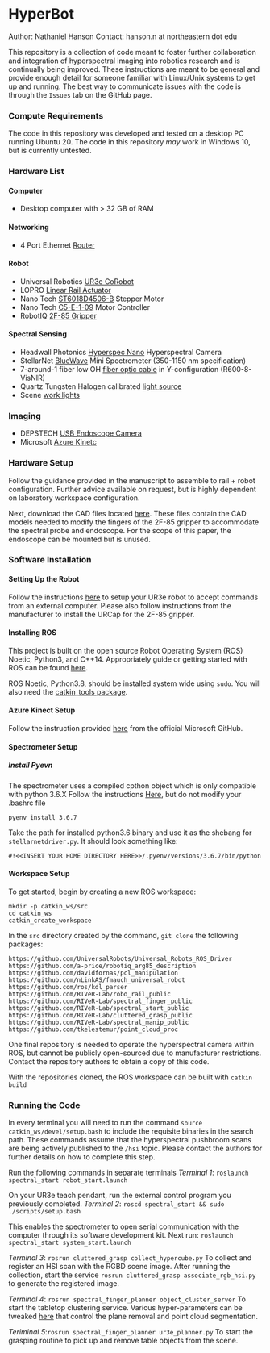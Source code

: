 # HyperBot

Author: Nathaniel Hanson
Contact: hanson.n at northeastern dot edu

This repository is a collection of code meant to foster further collaboration and integration of hyperspectral imaging into robotics research and is continually being improved. These instructions are meant to be general and provide enough detail for someone familiar with Linux/Unix systems to get up and running. The best way to communicate issues with the code is through the `Issues` tab on the GitHub page. 

### Compute Requirements
The code in this repository was developed and tested on a desktop PC running Ubuntu 20. The code in this repository _may_ work in Windows 10, but is currently untested.

### Hardware List
#### Computer
- Desktop computer with > 32 GB of RAM
#### Networking
- 4 Port Ethernet [Router](https://www.amazon.com/gp/product/B0756QFLXP/ref=ppx_yo_dt_b_asin_title_o00_s00?ie=UTF8&th=1)
#### Robot
- Universal Robotics [UR3e CoRobot](https://shop.axisne.com/universal-robots-ur3e-robot/ecomm-product-detail/314069/)
- LOPRO [Linear Rail Actuator](https://www.bwc.com/products/actuated-linear-guide-systems/lopror-linear-actuators/lopro-07f7d7d24576d8a913150b422b6f6368.html)
- Nano Tech [ST6018D4506-B](https://us.nanotec.com/products/1336-sc6018-stepper-motor-nema-24) Stepper Motor
- Nano Tech [C5-E-1-09](https://en.nanotec.com/products/1764-1764-c5-e-controller-for-stepper-motors-bldc) Motor Controller
- RobotIQ [2F-85 Gripper](https://robotiq.com/products/2f85-140-adaptive-robot-gripper)
#### Spectral Sensing
- Headwall Photonics [Hyperspec Nano](https://www.headwallphotonics.com/products/hyperspectral-sensors) Hyperspectral Camera
- StellarNet [BlueWave](https://www.stellarnet.us/spectrometers/blue-wave-miniature-spectrometers/) Mini Spectrometer (350-1150 nm specification)
- 7-around-1 fiber low OH [fiber optic cable](https://www.stellarnet.us/spectrometers-accessories/fiber-optic-cables/) in Y-configuration (R600-8-VisNIR)
- Quartz Tungsten Halogen calibrated [light source](https://www.stellarnet.us/light-sources/visible-light-sources/)
- Scene [work lights](https://www.amazon.com/Designers-Edge-L860-Portable-250-Watt/dp/B002OLBAHU)
### Imaging
- DEPSTECH [USB Endoscope Camera](https://www.amazon.com/DEPSTECH-Ultra-Thin-Inspection-Semi-Rigid-Adpater-16-5ft/dp/B0836XWPJH/ref=sr_1_3?keywords=usb+endoscope+camera+with+light&qid=1652824249&sprefix=usb+en%2Caps%2C101&sr=8-3)
- Microsoft [Azure Kinetc](https://www.microsoft.com/en-us/d/azure-kinect-dk/8pp5vxmd9nhq?activetab=pivot:overviewtab)

### Hardware Setup

Follow the guidance provided in the manuscript to assemble to rail + robot configuration. Further advice available on request, but is highly dependent on laboratory workspace configuration.

Next, download the CAD files located [here](https://github.com/RIVeR-Lab/SpectroVision/blob/main/README.md). These files contain the CAD models needed to modify the fingers of the 2F-85 gripper to accommodate the spectral probe and endoscope. For the scope of this paper, the endoscope can be mounted but is unused.

### Software Installation

#### Setting Up the Robot
Follow the instructions [here](https://github.com/UniversalRobots/Universal_Robots_ROS_Driver/blob/master/ur_robot_driver/doc/install_urcap_e_series.md) to setup your UR3e robot to accept commands from an external computer. Please also follow instructions from the manufacturer to install the URCap for the 2F-85 gripper.

#### Installing ROS
This project is built on the open source Robot Operating System (ROS) Noetic, Python3, and C++14. Appropriately guide or getting started with ROS can be found [here](http://wiki.ros.org/noetic/Installation).

ROS Noetic, Python3.8, should be installed system wide using `sudo`. You will also need the [catkin_tools package](https://catkin-tools.readthedocs.io/en/latest/installing.html).

#### Azure Kinect Setup
Follow the instruction provided [here](https://github.com/microsoft/Azure_Kinect_ROS_Driver) from the official Microsoft GitHub.

#### Spectrometer Setup

##### Install Pyevn

The spectrometer uses a compiled cpthon object which is only compatible with python 3.6.X Follow the instructions [Here](https://github.com/pyenv/pyenv), but do not modify your .bashrc file
```
pyenv install 3.6.7
```
Take the path for installed python3.6 binary and use it as the shebang for `stellarnetdriver.py`. It should look something like:
```
#!<<INSERT YOUR HOME DIRECTORY HERE>>/.pyenv/versions/3.6.7/bin/python
```
#### Workspace Setup
To get started, begin by creating a new ROS workspace:

```
mkdir -p catkin_ws/src
cd catkin_ws
catkin_create_workspace
```

In the `src` directory created by the command, `git clone` the following packages:

```
https://github.com/UniversalRobots/Universal_Robots_ROS_Driver
https://github.com/a-price/robotiq_arg85_description
https://github.com/davidfornas/pcl_manipulation
https://github.com/nLinkAS/fmauch_universal_robot
https://github.com/ros/kdl_parser
https://github.com/RIVeR-Lab/robo_rail_public
https://github.com/RIVeR-Lab/spectral_finger_public
https://github.com/RIVeR-Lab/spectral_start_public
https://github.com/RIVeR-Lab/cluttered_grasp_public
https://github.com/RIVeR-Lab/spectral_manip_public
https://github.com/tkelestemur/point_cloud_proc
```
One final repository is needed to operate the hyperspectral camera within ROS, but cannot be publicly open-sourced due to manufacturer restrictions. Contact the repository authors to obtain a copy of this code.

With the repositories cloned, the ROS workspace can be built with `catkin build`

### Running the Code
In every terminal you will need to run the command `source catkin_ws/devel/setup.bash` to include the requisite binaries in the search path. These commands assume that the hyperspectral pushbroom scans are being actively published to the `/hsi` topic. Please contact the authors for further details on how to complete this step.

Run the following commands in separate terminals
_Terminal 1_: `roslaunch spectral_start robot_start.launch` 

On your UR3e teach pendant, run the external control program you previously completed.
_Terminal 2_: `roscd spectral_start && sudo ./scripts/setup.bash`

This enables the spectrometer to open serial communication with the computer through its software development kit. Next run: `roslaunch spectral_start system_start.launch`

_Terminal 3_: `rosrun cluttered_grasp collect_hypercube.py` To collect and register an HSI scan with the RGBD scene image. After running the collection, start the service `rosrun cluttered_grasp associate_rgb_hsi.py` to generate the registered image.

_Terminal 4_: `rosrun spectral_finger_planner object_cluster_server` To start the tabletop clustering service. Various hyper-parameters can be tweaked [here](https://github.com/tkelestemur/point_cloud_proc/blob/master/config/default.yaml) that control the plane removal and point cloud segmentation.

_Teriminal 5_:`rosrun spectral_finger_planner ur3e_planner.py` To start the grasping routine to pick up and remove table objects from the scene.
